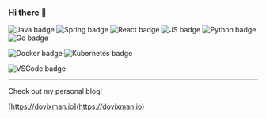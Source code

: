 ### Hi there 👋

![Java badge](https://img.shields.io/static/v1?label=Java&message=passing&color=green&style=flat-square&logo=openjdk&logoColor=white&logoWidth=20)
![Spring badge](https://img.shields.io/static/v1?label=Spring&message=passing&color=green&style=flat-square&logo=spring&logoColor=white&logoWidth=20)
![React badge](https://img.shields.io/static/v1?label=ReactJS&message=passsing&color=green&style=flat-square&logo=react&logoColor=white&logoWidth=20)
![JS badge](https://img.shields.io/static/v1?label=Javascript&message=&passsing&color=green&style=flat-square&logo=javascript&logoColor=white&logoWidth=20)
![Python badge](https://img.shields.io/static/v1?label=Python&message=In%20progress&color=yellow&style=flat-square&logo=python&logoColor=white&logoWidth=20)
![Go badge](https://img.shields.io/static/v1?label=Go&message=In%20progress&color=yellow&style=flat-square&logo=go&logoColor=white&logoWidth=20)

![Docker badge](https://img.shields.io/static/v1?label=Docker&message=passing&color=green&style=flat-square&logo=docker&logoColor=white&logoWidth=20)
![Kubernetes badge](https://img.shields.io/static/v1?label=Kubernetes&message=In%20progress&color=yellow&style=flat-square&logo=kubernetes&logoColor=white&logoWidth=20)

![VSCode badge](https://img.shields.io/static/v1?label=VSCode&message=VSCode&color=blue&style=flat-square&logo=vscode&logoColor=white&logoWidth=20)


---
Check out my personal blog!

[https://dovixman.io](https://dovixman.io)

<!--
**dovixman/dovixman** is a ✨ _special_ ✨ repository because its `README.md` (this file) appears on your GitHub profile.

Here are some ideas to get you started:

- 🔭 I’m currently working on ...
- 🌱 I’m currently learning ...
- 👯 I’m looking to collaborate on ...
- 🤔 I’m looking for help with ...
- 💬 Ask me about ...
- 📫 How to reach me: ...
- 😄 Pronouns: ...
- ⚡ Fun fact: ...
-->
